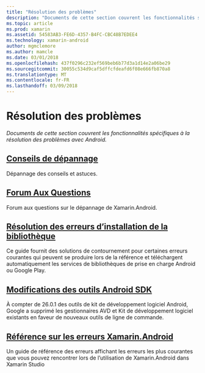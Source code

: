 ```yaml
---
title: "Résolution des problèmes"
description: "Documents de cette section couvrent les fonctionnalités spécifiques à la résolution des problèmes avec Android."
ms.topic: article
ms.prod: xamarin
ms.assetid: 54583AB3-FE6D-4357-B4FC-CBC48B7EDEE4
ms.technology: xamarin-android
author: mgmclemore
ms.author: mamcle
ms.date: 03/01/2018
ms.openlocfilehash: 437f0296c232ef569beb6b77d3a1d14e2a06be29
ms.sourcegitcommit: 30055c534d9caf5dffcfdeafd6f08e666fb870a8
ms.translationtype: MT
ms.contentlocale: fr-FR
ms.lasthandoff: 03/09/2018
---
```

# <a name="troubleshooting"></a>Résolution des problèmes

_Documents de cette section couvrent les fonctionnalités spécifiques à la résolution des problèmes avec Android._

## <a name="troubleshooting-tipsandroidtroubleshootingtroubleshootingmd"></a>[Conseils de dépannage](~/android/troubleshooting/troubleshooting.md)

Dépannage des conseils et astuces.


## <a name="frequently-asked-questionsquestionsindexmd"></a>[Forum Aux Questions](questions/index.md)

Forum aux questions sur le dépannage de Xamarin.Android.


## <a name="resolving-library-installation-errorsandroidtroubleshootingresolving-library-installation-errorsmd"></a>[Résolution des erreurs d’installation de la bibliothèque](~/android/troubleshooting/resolving-library-installation-errors.md)

Ce guide fournit des solutions de contournement pour certaines erreurs courantes qui peuvent se produire lors de la référence et téléchargent automatiquement les services de bibliothèques de prise en charge Android ou Google Play.


## <a name="changes-to-the-android-sdk-toolingandroidtroubleshootingsdk-cli-tooling-changesmd"></a>[Modifications des outils Android SDK](~/android/troubleshooting/sdk-cli-tooling-changes.md)

À compter de 26.0.1 des outils de kit de développement logiciel Android, Google a supprimé les gestionnaires AVD et Kit de développement logiciel existants en faveur de nouveaux outils de ligne de commande.


## <a name="xamarinandroid-errors-referenceandroidtroubleshootingerrorsmd"></a>[Référence sur les erreurs Xamarin.Android](~/android/troubleshooting/errors.md)

Un guide de référence des erreurs affichant les erreurs les plus courantes que vous pouvez rencontrer lors de l’utilisation de Xamarin.Android dans Xamarin Studio

